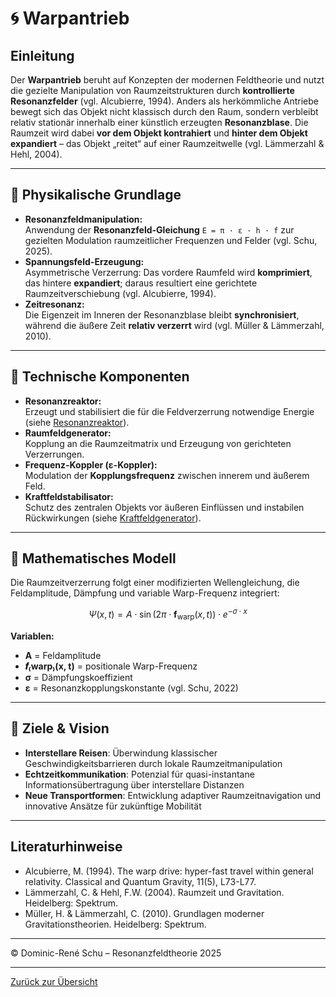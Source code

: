 # 🌀 Warpantrieb

## Einleitung

Der **Warpantrieb** beruht auf Konzepten der modernen Feldtheorie und nutzt die gezielte Manipulation von Raumzeitstrukturen durch **kontrollierte Resonanzfelder** (vgl. Alcubierre, 1994). Anders als herkömmliche Antriebe bewegt sich das Objekt nicht klassisch durch den Raum, sondern verbleibt relativ stationär innerhalb einer künstlich erzeugten **Resonanzblase**. Die Raumzeit wird dabei **vor dem Objekt kontrahiert** und **hinter dem Objekt expandiert** – das Objekt „reitet“ auf einer Raumzeitwelle (vgl. Lämmerzahl & Hehl, 2004).

---

## 🧠 Physikalische Grundlage

- **Resonanzfeldmanipulation:**  
  Anwendung der **Resonanzfeld-Gleichung** `E = π · ε · h · f` zur gezielten Modulation raumzeitlicher Frequenzen und Felder (vgl. Schu, 2025).
- **Spannungsfeld-Erzeugung:**  
  Asymmetrische Verzerrung: Das vordere Raumfeld wird **komprimiert**, das hintere **expandiert**; daraus resultiert eine gerichtete Raumzeitverschiebung (vgl. Alcubierre, 1994).
- **Zeitresonanz:**  
  Die Eigenzeit im Inneren der Resonanzblase bleibt **synchronisiert**, während die äußere Zeit **relativ verzerrt** wird (vgl. Müller & Lämmerzahl, 2010).

---

## 🔧 Technische Komponenten

- **Resonanzreaktor:**  
  Erzeugt und stabilisiert die für die Feldverzerrung notwendige Energie (siehe [Resonanzreaktor](../../konzepte/resonanzreaktor/resonanzreaktor.md)).
- **Raumfeldgenerator:**  
  Kopplung an die Raumzeitmatrix und Erzeugung von gerichteten Verzerrungen.
- **Frequenz-Koppler (ε-Koppler):**  
  Modulation der **Kopplungsfrequenz** zwischen innerem und äußerem Feld.
- **Kraftfeldstabilisator:**  
  Schutz des zentralen Objekts vor äußeren Einflüssen und instabilen Rückwirkungen (siehe [Kraftfeldgenerator](../../konzepte/kraftfeldgenerator/kraftfeldgenerator.md)).

---

## 📐 Mathematisches Modell

Die Raumzeitverzerrung folgt einer modifizierten Wellengleichung, die Feldamplitude, Dämpfung und variable Warp-Frequenz integriert:

$$
\Psi(x, t) = A \cdot \sin\left(2\pi \cdot \mathbf{f}_\text{warp}(x, t)\right) \cdot e^{-σ \cdot x}
$$

**Variablen:**

- **A** = Feldamplitude
- **𝒇₍warp₎(x, t)** = positionale Warp-Frequenz
- **σ** = Dämpfungskoeffizient
- **ε** = Resonanzkopplungskonstante (vgl. Schu, 2022)

---

## 🌌 Ziele & Vision

- **Interstellare Reisen**: Überwindung klassischer Geschwindigkeitsbarrieren durch lokale Raumzeitmanipulation
- **Echtzeitkommunikation**: Potenzial für quasi-instantane Informationsübertragung über interstellare Distanzen
- **Neue Transportformen**: Entwicklung adaptiver Raumzeitnavigation und innovative Ansätze für zukünftige Mobilität

---

## Literaturhinweise

- Alcubierre, M. (1994). The warp drive: hyper-fast travel within general relativity. Classical and Quantum Gravity, 11(5), L73-L77.
- Lämmerzahl, C. & Hehl, F.W. (2004). Raumzeit und Gravitation. Heidelberg: Spektrum.
- Müller, H. & Lämmerzahl, C. (2010). Grundlagen moderner Gravitationstheorien. Heidelberg: Spektrum.

---

© Dominic-René Schu – Resonanzfeldtheorie 2025

---

[Zurück zur Übersicht](../../../README.md)